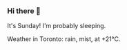 ### Hi there :wave:

It's Sunday! I'm probably sleeping.

Weather in Toronto: rain, mist, at +21°C.

